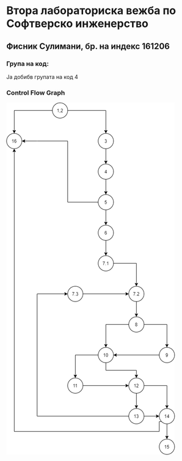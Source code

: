 # Втора лабораториска вежба по Софтверско инженерство

## Фисник Сулимани, бр. на индекс 161206

### Група на код:
Ја добибв групата на код 4
<br/>
### Control Flow Graph
![Control Flow Graph](ControlFlowGraph.png)
